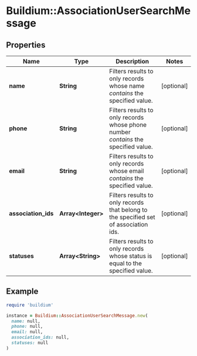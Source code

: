 # Buildium::AssociationUserSearchMessage

## Properties

| Name | Type | Description | Notes |
| ---- | ---- | ----------- | ----- |
| **name** | **String** | Filters results to only records whose name *contains* the specified value. | [optional] |
| **phone** | **String** | Filters results to only records whose phone number *contains* the specified value. | [optional] |
| **email** | **String** | Filters results to only records whose email *contains* the specified value. | [optional] |
| **association_ids** | **Array&lt;Integer&gt;** | Filters results to only records that belong to the specified set of association ids. | [optional] |
| **statuses** | **Array&lt;String&gt;** | Filters results to only records whose status is equal to the specified value. | [optional] |

## Example

```ruby
require 'buildium'

instance = Buildium::AssociationUserSearchMessage.new(
  name: null,
  phone: null,
  email: null,
  association_ids: null,
  statuses: null
)
```

